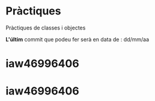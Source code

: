 # Pràctiques
Pràctiques de classes i objectes

**L'últim** commit que podeu fer serà en data de : dd/mm/aa
# iaw46996406
# iaw46996406
